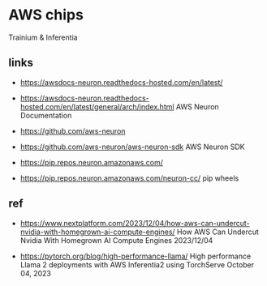 # AWS chips

Trainium & Inferentia

## links

- https://awsdocs-neuron.readthedocs-hosted.com/en/latest/
- https://awsdocs-neuron.readthedocs-hosted.com/en/latest/general/arch/index.html
  AWS Neuron Documentation

- https://github.com/aws-neuron
- https://github.com/aws-neuron/aws-neuron-sdk
  AWS Neuron SDK

- https://pip.repos.neuron.amazonaws.com/
- https://pip.repos.neuron.amazonaws.com/neuron-cc/
  pip wheels

## ref

- https://www.nextplatform.com/2023/12/04/how-aws-can-undercut-nvidia-with-homegrown-ai-compute-engines/
  How AWS Can Undercut Nvidia With Homegrown AI Compute Engines
  2023/12/04

- https://pytorch.org/blog/high-performance-llama/
  High performance Llama 2 deployments with AWS Inferentia2 using TorchServe
  October 04, 2023
